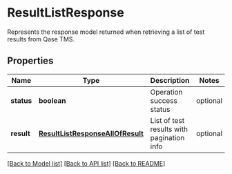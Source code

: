 # ResultListResponse

Represents the response model returned when retrieving a list of test results from Qase TMS.

## Properties

Name | Type | Description | Notes
------------ | ------------- | ------------- | -------------
**status** | **boolean** | Operation success status | optional
**result** | [**ResultListResponseAllOfResult**](ResultListResponseAllOfResult.md) | List of test results with pagination info | optional

[[Back to Model list]](../README.md#documentation-for-models) [[Back to API list]](../README.md#documentation-for-api-endpoints) [[Back to README]](../README.md)
